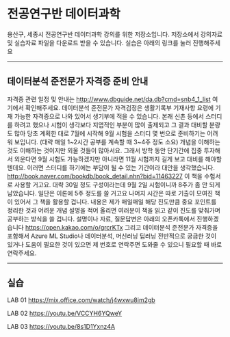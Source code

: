 전공연구반 데이터과학
===================
용산구, 세종시 전공연구반 데이터과학 강의를 위한 저장소입니다.
저장소에서 강의자료 및 실습자료 파일을 다운로드 받을 수 있습니다.
실습은 아래의 링크를 눌러 진행해주세요

----------------
데이터분석 준전문가 자격증 준비 안내
---------------

자격증 관련 일정 및 안내는
http://www.dbguide.net/da.db?cmd=snb4_1_list
여기에서 확인해주세요. 데이터분석 준전문가 자격검정은 생활기록부 기재사항 요령에 기재 가능한 자격증으로 나와 있어서 생기부에 적을 수 있습니다.
본래 신촌 등에서 스터디를 하려고 했으나 시험이 생각보다 지엽적인 부분이 많이 출제되고 그 결과 대비할 분량도 많아 당초 계획한 대로 7월에 시작해 9월 시험을 스터디 몇 번으로 준비하기는 어려워 보입니다. (대략 매일 1~2시간 공부를 계속할 때 3~4주 정도 소요) 개념을 이해하는 것도 이해하는 것이지만 외울 것들이 많아서요.
그래서 방학 동안 단기간에 집중 투자해서 외운다면 9월 시험도 가능하겠지만 아니라면 11월 시험까지 길게 보고 대비를 해야할 텐데요. 이러면 스터디를 하기에는 부담이 될 수 있는 기간이라 대안을 생각했습니다.
http://book.naver.com/bookdb/book_detail.nhn?bid=11463227
이 책을 수험서로 사용할 거고요. 대략 30일 정도 구성이라는데 9월 2일 시험이니까 8주가 좀 안 되게 남았습니다. 일단은 이론에 5주 정도를 쓸 거고요 나머지 시간은 따로 기출이 모여진 책이 있어서 그 책을 활용할 겁니다. 내용은 제가 매일매일 해당 진도만큼 중요 포인트를 정리한 것과 어려운 개념 설명을 적어 올리면 여러분이 책을 읽고 같이 진도를 맞춰가며 공부하는 방식을 쓸 겁니다. 설명이나 자료, 질문답변은 아래의 오픈카톡에서 진행하겠습니다
https://open.kakao.com/o/grcrKTx
그리고 데이터분석 준전문가 자격증을 포함해서 Azure ML Studio나 데이터분석, 머신러닝 딥러닝 전반적으로 궁금한 것이 있거나 도움이 필요한 것이 있으면 제 번호로 연락주면 도와줄 수 있으니 필요할 때 바로 연락주세요.

----------
실습
-------------

LAB 01
https://mix.office.com/watch/j4wxwu8im2gb

LAB 02
https://youtu.be/VCCYH6YQweY

LAB 03
https://youtu.be/8s1D1Yxnz4A
